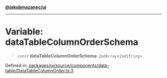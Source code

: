 [**@jakubmazanec/ui**](../README.md)

---

# Variable: dataTableColumnOrderSchema

> `const` **dataTableColumnOrderSchema**: `ZodArray`\<`ZodString`\>

Defined in:
[packages/ui/source/components/data-table/DataTableColumnOrder.ts:3](https://github.com/jakubmazanec/tools/blob/dccfe8e5cee218e88ff4db59e4bf460975897c58/packages/ui/source/components/data-table/DataTableColumnOrder.ts#L3)
